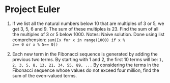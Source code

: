 Project Euler
==============

1) If we list all the natural numbers below 10 that are multiples of 3 or 5, we get 3, 5, 6 and 9. The sum of these multiples is 23. Find the sum of all the multiples of 3 or 5 below 1000.
    Notes: Naive solution.
    Done using list comprehension:
    <code>sum([x for x in range(1000) if x % 3== 0 or x % 5== 0])</code>

2) Each new term in the Fibonacci sequence is generated by adding the previous two terms. By starting with 1 and 2, the first 10 terms will be:
    <code>1, 2, 3, 5, 8, 13, 21, 34, 55, 89, ...</code>
By considering the terms in the Fibonacci sequence whose values do not exceed four million, find the sum of the even-valued terms.
